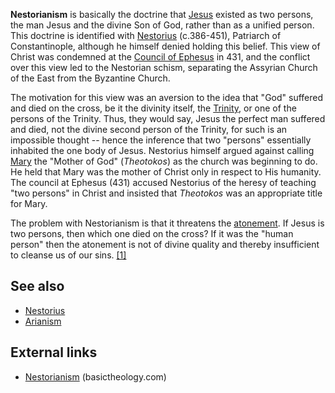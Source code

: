 **Nestorianism** is basically the doctrine that
[Jesus](Jesus "Jesus") existed as two persons, the man Jesus and
the divine Son of God, rather than as a unified person. This
doctrine is identified with [Nestorius](Nestorius "Nestorius")
(c.386-451), Patriarch of Constantinople, although he himself
denied holding this belief. This view of Christ was condemned at
the [Council of Ephesus](Council_of_Ephesus "Council of Ephesus")
in 431, and the conflict over this view led to the Nestorian
schism, separating the Assyrian Church of the East from the
Byzantine Church.

The motivation for this view was an aversion to the idea that "God"
suffered and died on the cross, be it the divinity itself, the
[Trinity](Trinity "Trinity"), or one of the persons of the Trinity.
Thus, they would say, Jesus the perfect man suffered and died, not
the divine second person of the Trinity, for such is an impossible
thought -- hence the inference that two "persons" essentially
inhabited the one body of Jesus. Nestorius himself argued against
calling [Mary](Mary "Mary") the "Mother of God" (*Theotokos*) as
the church was beginning to do. He held that Mary was the mother of
Christ only in respect to His humanity. The council at Ephesus
(431) accused Nestorius of the heresy of teaching "two persons" in
Christ and insisted that *Theotokos* was an appropriate title for
Mary.

The problem with Nestorianism is that it threatens the
[atonement](Atonement "Atonement"). If Jesus is two persons, then
which one died on the cross? If it was the "human person" then the
atonement is not of divine quality and thereby insufficient to
cleanse us of our sins.
[[1]](http://www.carm.org/heresy/nestorianism.htm)

## See also

-   [Nestorius](Nestorius "Nestorius")
-   [Arianism](Arianism "Arianism")

## External links

-   [Nestorianism](http://www.theologyforums.com/definitions/Nestorianism/)
    (basictheology.com)



